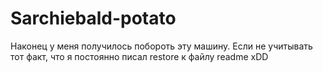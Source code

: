 # Sarchiebald-potato
Наконец у меня получилось побороть эту машину. Если не учитывать тот факт, что я постоянно писал restore к файлу readme xDD


